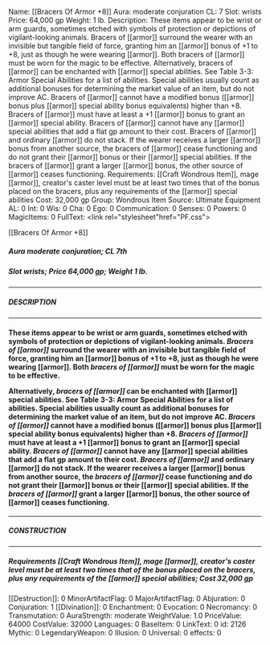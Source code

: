 Name: [[Bracers Of Armor +8]]
Aura: moderate conjuration
CL: 7
Slot: wrists
Price: 64,000 gp
Weight: 1 lb.
Description: These items appear to be wrist or arm guards, sometimes etched with symbols of protection or depictions of vigilant-looking animals. Bracers of [[armor]] surround the wearer with an invisible but tangible field of force, granting him an [[armor]] bonus of +1 to +8, just as though he were wearing [[armor]]. Both bracers of [[armor]] must be worn for the magic to be effective. Alternatively, bracers of [[armor]] can be enchanted with [[armor]] special abilities. See Table 3-3: Armor Special Abilities for a list of abilities. Special abilities usually count as additional bonuses for determining the market value of an item, but do not improve AC. Bracers of [[armor]] cannot have a modified bonus ([[armor]] bonus plus [[armor]] special ability bonus equivalents) higher than +8. Bracers of [[armor]] must have at least a +1 [[armor]] bonus to grant an [[armor]] special ability. Bracers of [[armor]] cannot have any [[armor]] special abilities that add a flat gp amount to their cost. Bracers of [[armor]] and ordinary [[armor]] do not stack. If the wearer receives a larger [[armor]] bonus from another source, the bracers of [[armor]] cease functioning and do not grant their [[armor]] bonus or their [[armor]] special abilities. If the bracers of [[armor]] grant a larger [[armor]] bonus, the other source of [[armor]] ceases functioning.
Requirements: [[Craft Wondrous Item]], mage [[armor]], creator's caster level must be at least two times that of the bonus placed on the bracers, plus any requirements of the [[armor]] special abilities
Cost: 32,000 gp
Group: Wondrous Item
Source: Ultimate Equipment
AL: 0
Int: 0
Wis: 0
Cha: 0
Ego: 0
Communication: 0
Senses: 0
Powers: 0
MagicItems: 0
FullText: <link rel="stylesheet"href="PF.css"><div class="heading"><p class="alignleft">[[Bracers Of Armor +8]]</p><div style="clear: both;"></div></div><div><h5><b>Aura </b>moderate conjuration; <b>CL </b>7th</h5><h5><b>Slot </b>wrists; <b>Price </b>64,000 gp; <b>Weight </b>1 lb.</h5></div><hr/><div><h5><b>DESCRIPTION</b></h5></div><hr/><div><h4><p>These items appear to be wrist or arm guards, sometimes etched with symbols of protection or depictions of vigilant-looking animals. <i>Bracers of [[armor]]</i> surround the wearer with an invisible but tangible field of force, granting him an [[armor]] bonus of +1 to +8, just as though he were wearing [[armor]]. Both <i>bracers of [[armor]]</i> must be worn for the magic to be effective. </p><p>Alternatively, <i>bracers of [[armor]]</i> can be enchanted with [[armor]] special abilities. See Table 3-3: Armor Special Abilities for a list of abilities. Special abilities usually count as additional bonuses for determining the market value of an item, but do not improve AC. <i>Bracers of [[armor]]</i> cannot have a modified bonus ([[armor]] bonus plus [[armor]] special ability bonus equivalents) higher than +8. <i>Bracers of [[armor]]</i> must have at least a +1 [[armor]] bonus to grant an [[armor]] special ability. <i>Bracers of [[armor]]</i> cannot have any [[armor]] special abilities that add a flat gp amount to their cost. <i>Bracers of [[armor]]</i> and ordinary [[armor]] do not stack. If the wearer receives a larger [[armor]] bonus from another source, the <i>bracers of [[armor]]</i> cease functioning and do not grant their [[armor]] bonus or their [[armor]] special abilities. If the <i>bracers of [[armor]]</i> grant a larger [[armor]] bonus, the other source of [[armor]] ceases functioning.</p></h4></div><hr/><div><h5><b>CONSTRUCTION</b></h5></div><hr/><div><h5><b>Requirements </b>[[Craft Wondrous Item]], <i>mage [[armor]]</i>, creator's caster level must be at least two times that of the bonus placed on the bracers, plus any requirements of the [[armor]] special abilities; <b>Cost </b>32,000 gp</h5></div>
[[Destruction]]: 0
MinorArtifactFlag: 0
MajorArtifactFlag: 0
Abjuration: 0
Conjuration: 1
[[Divination]]: 0
Enchantment: 0
Evocation: 0
Necromancy: 0
Transmutation: 0
AuraStrength: moderate
WeightValue: 1.0
PriceValue: 64000
CostValue: 32000
Languages: 0
BaseItem: 0
LinkText: 0
id: 2126
Mythic: 0
LegendaryWeapon: 0
Illusion: 0
Universal: 0
effects: 0
